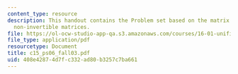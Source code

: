 ```yaml
---
content_type: resource
description: This handout contains the Problem set based on the matrix package and
  non-invertible matrices.
file: https://ol-ocw-studio-app-qa.s3.amazonaws.com/courses/16-01-unified-engineering-i-ii-iii-iv-fall-2005-spring-2006/408e42874d7fc332ad80b3257c7ba661_c15_ps06_fall03.pdf
file_type: application/pdf
resourcetype: Document
title: c15_ps06_fall03.pdf
uid: 408e4287-4d7f-c332-ad80-b3257c7ba661
---
```

